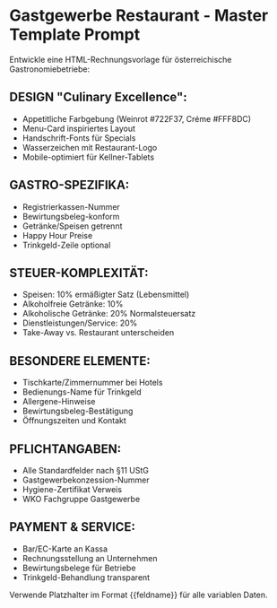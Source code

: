 # Gastgewerbe Restaurant - Master Template Prompt

Entwickle eine HTML-Rechnungsvorlage für österreichische Gastronomiebetriebe:

## DESIGN "Culinary Excellence":
- Appetitliche Farbgebung (Weinrot #722F37, Créme #FFF8DC)
- Menu-Card inspiriertes Layout
- Handschrift-Fonts für Specials
- Wasserzeichen mit Restaurant-Logo
- Mobile-optimiert für Kellner-Tablets

## GASTRO-SPEZIFIKA:
- Registrierkassen-Nummer
- Bewirtungsbeleg-konform
- Getränke/Speisen getrennt
- Happy Hour Preise
- Trinkgeld-Zeile optional

## STEUER-KOMPLEXITÄT:
- Speisen: 10% ermäßigter Satz (Lebensmittel)
- Alkoholfreie Getränke: 10% 
- Alkoholische Getränke: 20% Normalsteuersatz
- Dienstleistungen/Service: 20%
- Take-Away vs. Restaurant unterscheiden

## BESONDERE ELEMENTE:
- Tischkarte/Zimmernummer bei Hotels
- Bedienungs-Name für Trinkgeld
- Allergene-Hinweise
- Bewirtungsbeleg-Bestätigung
- Öffnungszeiten und Kontakt

## PFLICHTANGABEN:
- Alle Standardfelder nach §11 UStG
- Gastgewerbekonzession-Nummer
- Hygiene-Zertifikat Verweis
- WKO Fachgruppe Gastgewerbe

## PAYMENT & SERVICE:
- Bar/EC-Karte an Kassa
- Rechnungsstellung an Unternehmen
- Bewirtungsbelege für Betriebe
- Trinkgeld-Behandlung transparent

Verwende Platzhalter im Format {{feldname}} für alle variablen Daten.